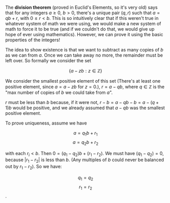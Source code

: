 The **division theorem** (proved in Euclid's Elements, so it's very old) says that for any integers $a \geq 0$, $b > 0$, there's a unique pair $(q,r)$ such that $a = qb + r$, with $0 \leq r < b$. This is so intuitively clear that if this weren't true in whatever system of math we were using, we would make a new system of math to force it to be true (and if we couldn't do that, we would give up hope of ever using mathematics). However, we can prove it using the basic properties of the integers!

The idea to show existence is that we want to subtract as many copies of $b$ as we can from $a$. Once we can take away no more, the remainder must be left over. So formally we consider the set

$$\{a - zb : z \in \mathbb{Z}\}$$

We consider the smallest positive element of this set (There's at least one positive element, since $a = a - zb$ for $z = 0$.), $r = a - qb$, where $q \in \mathbb{Z}$ is the "max number of copies of $b$ we could take from $a$". 

$r$ must be less than $b$ because, if it were not, $r - b = a - qb - b = a - (q+1)b$ would be positive, and we already assumed that $a - qb$ was the smallest positive element.


To prove uniqueness, assume we have

$$a = q_1 b + r_1$$
$$a = q_2 b + r_2$$

with each $r_i < b$. Then $0 = (q_1 - q_2)b + (r_1 - r_2)$. We must have $(q_1 - q_2) = 0$, because $|r_1 - r_2|$ is less than $b$. (Any multiples of $b$ could never be balanced out by $r_1 - r_2$). So we have:

$$q_1 = q_2$$
$$r_1 = r_2$$.
